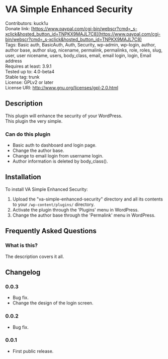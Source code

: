 VA Simple Enhanced Security
====================
Contributors: kuck1u  
Donate link: [https://www.paypal.com/cgi-bin/webscr?cmd=_s-xclick&hosted_button_id=TNPKX9MAJL7C8](https://www.paypal.com/cgi-bin/webscr?cmd=_s-xclick&hosted_button_id=TNPKX9MAJL7C8)  
Tags: Basic auth, BasicAuth, Auth, Security, wp-admin, wp-login, author, author base, author slug, nicename, permalink, permalinks, role, roles, slug, user, user nicename, users, body_class, email, email login, login, Email address  
Requires at least: 3.9.1  
Tested up to: 4.0-beta4  
Stable tag: trunk  
License: GPLv2 or later  
License URI: http://www.gnu.org/licenses/gpl-2.0.html

## Description

This plugin will enhance the security of your WordPress.    
This plugin the very simple.

### Can do this plugin

* Basic auth to dashboard and login page.
* Change the author base.
* Change to email login from username login.
* Author information is deleted by body_class().

## Installation

To install VA Simple Enhanced Security:

1. Upload the "va-simple-enhanced-security" directory and all its contents to your `/wp-content/plugins/` directory.
2. Activate the plugin through the 'Plugins' menu in WordPress.
3. Change the author base through the 'Permalink' menu in WordPress.

## Frequently Asked Questions

### What is this?

The description covers it all.

## Changelog

### 0.0.3
* Bug fix.
* Change the design of the login screen.

### 0.0.2
* Bug fix.

### 0.0.1
* First public release.


